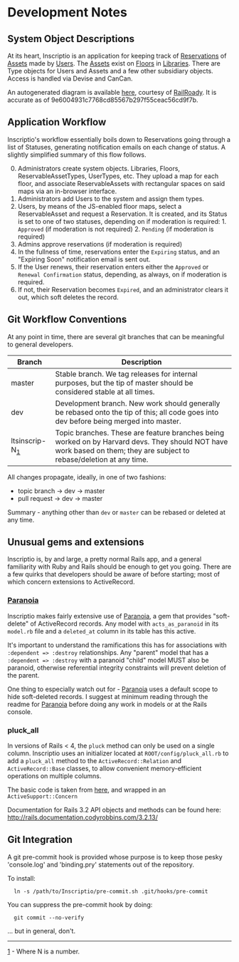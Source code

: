 # Development Notes

## System Object Descriptions

At its heart, Inscriptio is an application for keeping track of [Reservations](app/models/reservation.rb) of [Assets](app/models/reservable_asset.rb) made by [Users](app/models/user.rb).  The [Assets](app/models/reservable_asset.rb) exist on [Floors](app/models/floor.rb) in [Libraries](app/models/library.rb). There are Type objects for Users and Assets and a few other subsidiary objects. Access is handled via Devise and CanCan.

An autogenerated diagram is available [here](doc/models.png), courtesy of [RailRoady](http://github.com/preston/railroady).  It is accurate as of 9e6004931c7768cd85567b297f55ceac56cd9f7b.

## Application Workflow

Inscriptio's workflow essentially boils down to Reservations going through a list of Statuses, generating notification emails on each change of status.  A slightly simplified summary of this flow follows.

  0. Administrators create system objects.  Libraries, Floors, ReservableAssetTypes, UserTypes, etc.  They upload a map for each floor, and associate ReservableAssets with rectangular spaces on said maps via an in-browser interface.
  1. Administrators add Users to the system and assign them types.
  2. Users, by means of the JS-enabled floor maps, select a ReservableAsset and request a Reservation. It is created, and its Status is set to one of two statuses, depending on if moderation is required:
    1. `Approved` (if moderation is not required)
    2. `Pending` (if moderation is required)
  3. Admins approve reservations (if moderation is required)
  4. In the fullness of time, reservations enter the `Expiring` status, and an "Expiring Soon" notification email is sent out.
  5. If the User renews, their reservation enters either the `Approved` or `Renewal Confirmation` status, depending, as always, on if moderation is required.
  6. If not, their Reservation becomes `Expired`, and an administrator clears it out, which soft deletes the record.

## Git Workflow Conventions
At any point in time, there are several git branches that can be meaningful to general developers.

| Branch | Description |
| ------ | ----------- |
| master | Stable branch.  We tag releases for internal purposes, but the tip of master should be considered stable at all times. |
| dev    | Development branch. New work should generally be rebased onto the tip of this; all code goes into dev before being merged into master. |
| ltsinscrip-N<sub><a href="#fn-1" name="tg-1">1</a></sub> | Topic branches. These are feature branches being worked on by Harvard devs.  They should NOT have work based on them; they are subject to rebase/deletion at any time. |

All changes propagate, ideally, in one of two fashions:
  * topic branch → dev → master
  * pull request → dev → master

Summary - anything other than `dev` or `master` can be rebased or deleted at any time.

## Unusual gems and extensions
Inscriptio is, by and large, a pretty normal Rails app, and a general familiarity with Ruby and Rails should be enough to get you going.  There are a few quirks that developers should be aware of before starting; most of which concern extensions to ActiveRecord.

### [Paranoia](https://github.com/radar/paranoia)
Inscriptio makes fairly extensive use of [Paranoia](https://github.com/radar/paranoia), a gem that provides "soft-delete" of ActiveRecord records.  Any model with `acts_as_paranoid` in its `model.rb` file and a `deleted_at` column in its table has this active.

It's important to understand the ramifications this has for associations with `:dependent => :destroy` relationships.  Any "parent" model that has a `:dependent => :destroy` with a paranoid "child" model MUST also be paranoid, otherwise referential integrity constraints will prevent deletion of the parent.

One thing to especially watch out for - [Paranoia](https://github.com/radar/paranoia) uses a default scope to hide soft-deleted records.  I suggest at minimum reading through the readme for [Paranoia](https://github.com/radar/paranoia) before doing any work in models or at the Rails console.

### pluck_all
In versions of Rails < 4, the `pluck` method can only be used on a single column.  Inscriptio uses an initializer located at `ROOT/config/pluck_all.rb` to add a `pluck_all` method to the `ActiveRecord::Relation` and `ActiveRecord::Base` classes, to allow convenient memory-efficient operations on multiple columns.

The basic code is taken from [here](http://meltingice.net/2013/06/11/pluck-multiple-columns-rails/), and wrapped in an `ActiveSupport::Concern`

Documentation for Rails 3.2 API objects and methods can be found here: http://rails.documentation.codyrobbins.com/3.2.13/

## Git Integration

A git pre-commit hook is provided whose purpose is to keep those pesky 'console.log' and 'binding.pry' statements  out of the repository.

To install:

```Shell
  ln -s /path/to/Inscriptio/pre-commit.sh .git/hooks/pre-commit
```

You can suppress the pre-commit hook by doing:

```Shell
  git commit --no-verify
```

... but in general, don't.

---

<a href="#tg-1" name="fn-1">1</a> - Where N is a number.
